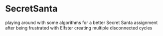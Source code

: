 # SecretSanta
playing around with some algorithms for a better Secret Santa assignment after being frustrated with Elfster creating multiple disconnected cycles

